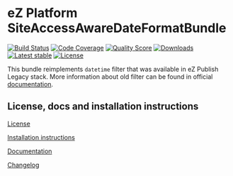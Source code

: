 eZ Platform SiteAccessAwareDateFormatBundle
===========================================
    
[![Build Status](https://img.shields.io/travis/netgen/MyExampleBundle.svg?style=flat-square)](https://travis-ci.org/netgen/MyExampleBundle)
[![Code Coverage](https://img.shields.io/codecov/c/github/netgen/MyExampleBundle.svg?style=flat-square)](https://codecov.io/gh/netgen/MyExampleBundle)
[![Quality Score](https://img.shields.io/scrutinizer/g/netgen/MyExampleBundle.svg?style=flat-square)](https://scrutinizer-ci.com/g/netgen/MyExampleBundle)
[![Downloads](https://img.shields.io/packagist/dt/netgen/my-example-bundle.svg?style=flat-square)](https://packagist.org/packages/netgen/my-example-bundle/stats)
[![Latest stable](https://img.shields.io/packagist/v/netgen/my-example-bundle.svg?style=flat-square)](https://packagist.org/packages/netgen/my-example-bundle)
[![License](https://img.shields.io/packagist/l/netgen/my-example-bundle.svg?style=flat-square)](LICENSE)

This bundle reimplements `datetime` filter that was available in eZ Publish Legacy stack. More information about old filter can be found in official [documentation](https://doc.ez.no/eZ-Publish/Technical-manual/3.10/Reference/Template-operators/Formatting-and-internationalization/datetime).

License, docs and installation instructions
-------------------------------------------

[License](LICENSE)

[Installation instructions](doc/INSTALL.md)

[Documentation](doc/DOC.md)

[Changelog](doc/CHANGELOG.md)
